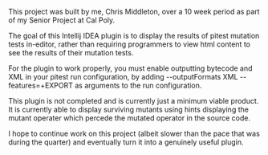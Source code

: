 This project was built by me, Chris Middleton, over a 10 week period as part of my Senior Project at Cal Poly.

The goal of this Intellij IDEA plugin is to display the results of pitest mutation tests in-editor, rather than requiring programmers to view html content to see the results of their mutation tests.

For the plugin to work properly, you must enable outputting bytecode and XML in your pitest run configuration, by adding --outputFormats XML --features=+EXPORT as arguments to the run configuration.

This plugin is not completed and is currently just a minimum viable product. It is currently able to display surviving mutants using hints displaying the mutant operater which percede the mutated operator in the source code.

I hope to continue work on this project (albeit slower than the pace that was during the quarter) and eventually turn it into a genuinely useful plugin.
